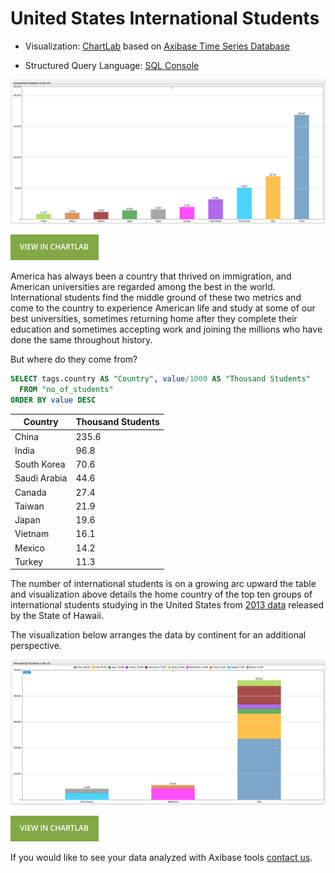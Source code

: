 # United States International Students

* Visualization: [ChartLab](https://apps.axibase.com/chartlab) based on [Axibase Time Series Database](https://axibase.com/products/axibase-time-series-database/)

* Structured Query Language: [SQL Console](https://axibase.com/docs/atsd/installation/)

![](Images/is-001.png)

[![View in ChartLab](Images/button.png)](https://apps.axibase.com/chartlab/69decfcc/2/#fullscreen)

America has always been a country that thrived on immigration, and American universities are regarded among the best in
the world. International students find the middle ground of these two metrics and come to the country to experience American
life and study at some of our best universities, sometimes returning home after they complete their education
and sometimes accepting work and joining the millions who have done the same throughout history.

But where do they come from?

```sql
SELECT tags.country AS "Country", value/1000 AS "Thousand Students"
  FROM "no_of_students"
ORDER BY value DESC
```

| Country      | Thousand Students |
|--------------|-------------------|
| China        | 235.6             |
| India        | 96.8              |
| South Korea  | 70.6              |
| Saudi Arabia | 44.6              |
| Canada       | 27.4              |
| Taiwan       | 21.9              |
| Japan        | 19.6              |
| Vietnam      | 16.1              |
| Mexico       | 14.2              |
| Turkey       | 11.3              |

The number of international students is on a growing arc upward the table and visualization above details the home country of the
top ten groups of international students studying in the United States from [2013 data](https://catalog.data.gov/dataset/top-10-source-countries-of-international-students-in-the-us-2013-44dd7)
released by the State of Hawaii.

The visualization below arranges the data by continent for an additional perspective.

![](Images/is-002.png)

[![View in ChartLab](Images/button.png)](https://apps.axibase.com/chartlab/de703084/2/#fullscreen)

If you would like to see your data analyzed with Axibase tools [contact us](https://axibase.com/feedback/).
